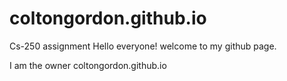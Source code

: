 # coltongordon.github.io
Cs-250 assignment
Hello everyone! welcome to my github page.

I am the owner coltongordon.github.io
